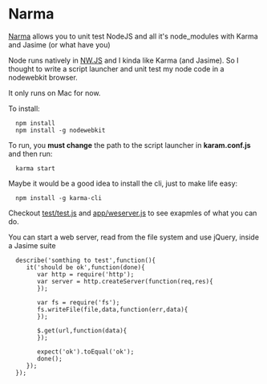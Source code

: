 # Narma
[Narma](http://en.wikipedia.org/wiki/Narma) allows you to unit test NodeJS and all it's node_modules with Karma and Jasime (or what have you)

Node runs natively in [NW.JS](http://nwjs.io/) and I kinda like Karma (and Jasime).
So I thought to write a script launcher and unit test my node code in a nodewebkit browser.

It only runs on Mac for now.

To install:

      npm install
      npm install -g nodewebkit
      
To run, you **must change** the path to the script launcher in **karam.conf.js**
and then run:

      karma start

Maybe it would be a good idea to install the cli, just to make life easy:

      npm install -g karma-cli


Checkout [test/test.js](https://github.com/noamtcohen/Narma/blob/master/test/test.js) and [app/weserver.js](https://github.com/noamtcohen/Narma/blob/master/app/webserver.js) to see exapmles of what you can do.

You can start a web server, read from the file system and use jQuery, inside a Jasime suite

      describe('somthing to test',function(){
         it('should be ok',function(done){
            var http = require('http');
            var server = http.createServer(function(req,res){
            });
       
            var fs = require('fs');
            fs.writeFile(file,data,function(err,data){
            });
      
            $.get(url,function(data){
            });
            
            expect('ok').toEqual('ok');
            done();
         });
      });
